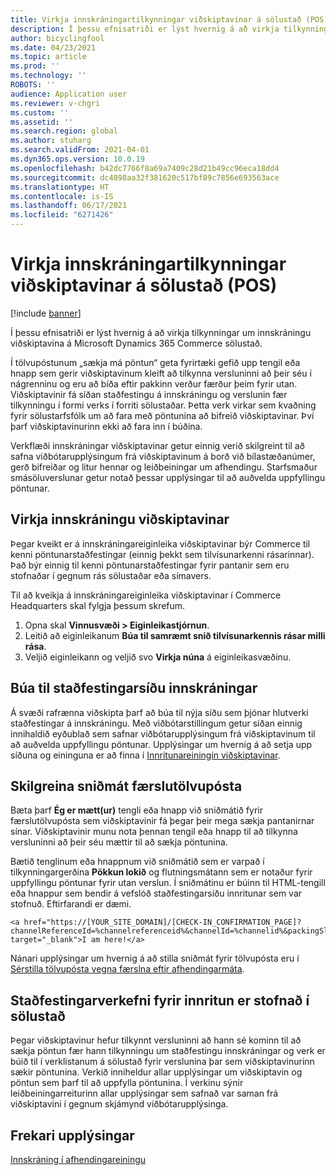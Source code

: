 ```yaml
---
title: Virkja innskráningartilkynningar viðskiptavinar á sölustað (POS)
description: Í þessu efnisatriði er lýst hvernig á að virkja tilkynningar um innskráningu viðskiptavina á Microsoft Dynamics 365 Commerce sölustað.
author: bicyclingfool
ms.date: 04/23/2021
ms.topic: article
ms.prod: ''
ms.technology: ''
ROBOTS: ''
audience: Application user
ms.reviewer: v-chgri
ms.custom: ''
ms.assetid: ''
ms.search.region: global
ms.author: stuharg
ms.search.validFrom: 2021-04-01
ms.dyn365.ops.version: 10.0.19
ms.openlocfilehash: b42dc7766f8a69a7409c28d21b49cc96eca18dd4
ms.sourcegitcommit: dc4898aa32f381620c517bf89c7856e693563ace
ms.translationtype: HT
ms.contentlocale: is-IS
ms.lasthandoff: 06/17/2021
ms.locfileid: "6271426"
---
```

# <a name="enable-customer-check-in-notifications-in-point-of-sale-pos"></a>Virkja innskráningartilkynningar viðskiptavinar á sölustað (POS)

[!include [banner](includes/banner.md)]

Í þessu efnisatriði er lýst hvernig á að virkja tilkynningar um innskráningu viðskiptavina á Microsoft Dynamics 365 Commerce sölustað.

Í tölvupóstunum „sækja má pöntun“ geta fyrirtæki gefið upp tengil eða hnapp sem gerir viðskiptavinum kleift að tilkynna versluninni að þeir séu í nágrenninu og eru að bíða eftir pakkinn verður færður þeim fyrir utan. Viðskiptavinir fá síðan staðfestingu á innskráningu og verslunin fær tilkynningu í formi verks í forriti sölustaðar. Þetta verk virkar sem kvaðning fyrir sölustarfsfólk um að fara með pöntunina að bifreið viðskiptavinar. Því þarf viðskiptavinurinn ekki að fara inn í búðina.

Verkflæði innskráningar viðskiptavinar getur einnig verið skilgreint til að safna viðbótarupplýsingum frá viðskiptavinum á borð við bílastæðanúmer, gerð bifreiðar og litur hennar og leiðbeiningar um afhendingu. Starfsmaður smásöluverslunar getur notað þessar upplýsingar til að auðvelda uppfyllingu pöntunar.

## <a name="enable-customer-check-in"></a>Virkja innskráningu viðskiptavinar

Þegar kveikt er á innskráningareiginleika viðskiptavinar býr Commerce til kenni pöntunarstaðfestingar (einnig þekkt sem tilvísunarkenni rásarinnar). Það býr einnig til kenni pöntunarstaðfestingar fyrir pantanir sem eru stofnaðar í gegnum rás sölustaðar eða símavers. 

Til að kveikja á innskráningareiginleika viðskiptavinar í Commerce Headquarters skal fylgja þessum skrefum.

1. Opna skal **Vinnusvæði \> Eiginleikastjórnun**.
2. Leitið að eiginleikanum **Búa til samræmt snið tilvísunarkennis rásar milli rása**. 
3. Veljið eiginleikann og veljið svo **Virkja núna** á eiginleikasvæðinu. 

## <a name="create-a-check-in-confirmation-page"></a>Búa til staðfestingarsíðu innskráningar

Á svæði rafrænna viðskipta þarf að búa til nýja síðu sem þjónar hlutverki staðfestingar á innskráningu. Með viðbótarstillingum getur síðan einnig innihaldið eyðublað sem safnar viðbótarupplýsingum frá viðskiptavinum til að auðvelda uppfyllingu pöntunar. Upplýsingar um hvernig á að setja upp síðuna og eininguna er að finna í [Innritunareiningin viðskiptavinar](check-in-pickup-module.md).

## <a name="configure-the-transactional-email-template"></a>Skilgreina sniðmát færslutölvupósta

Bæta þarf **Ég er mætt(ur)** tengli eða hnapp við sniðmátið fyrir færslutölvupósta sem viðskiptavinir fá þegar þeir mega sækja pantanirnar sínar. Viðskiptavinir munu nota þennan tengil eða hnapp til að tilkynna versluninni að þeir séu mættir til að sækja pöntunina. 

Bætið tenglinum eða hnappnum við sniðmátið sem er varpað í tilkynningargerðina **Pökkun lokið** og flutningsmátann sem er notaður fyrir uppfyllingu pöntunar fyrir utan verslun. Í sniðmátinu er búinn til HTML-tengill eða hnappur sem bendir á vefslóð staðfestingarsíðu innritunar sem var stofnuð. Eftirfarandi er dæmi.

```
<a href="https://[YOUR_SITE_DOMAIN]/[CHECK-IN_CONFIRMATION_PAGE]?channelReferenceId=%channelreferenceid%&channelId=%channelid%&packingSlipId=%packingslipid%" target="_blank">I am here!</a>
```
Nánari upplýsingar um hvernig á að stilla sniðmát fyrir tölvupósta eru í [Sérstilla tölvupósta vegna færslna eftir afhendingarmáta](customize-email-delivery-mode.md). 

## <a name="a-check-in-confirmation-task-is-created-in-pos"></a>Staðfestingarverkefni fyrir innritun er stofnað í sölustað

Þegar viðskiptavinur hefur tilkynnt versluninni að hann sé kominn til að sækja pöntun fær hann tilkynningu um staðfestingu innskráningar og verk er búið til í verklistanum á sölustað fyrir verslunina þar sem viðskiptavinurinn sækir pöntunina. Verkið inniheldur allar upplýsingar um viðskiptavin og pöntun sem þarf til að uppfylla pöntunina. Í verkinu sýnir leiðbeiningarreiturinn allar upplýsingar sem safnað var saman frá viðskiptavini í gegnum skjámynd viðbótarupplýsinga. 

## <a name="additional-resources"></a>Frekari upplýsingar

[Innskráning í afhendingareiningu](check-in-pickup-module.md)
